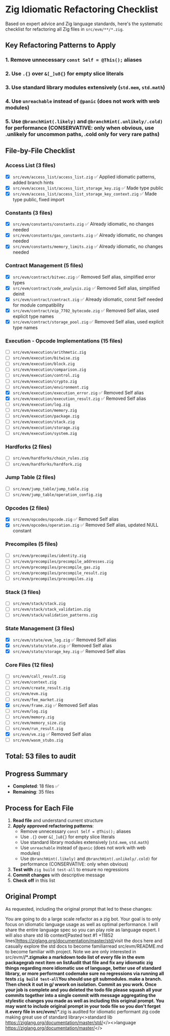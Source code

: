 # Zig Idiomatic Refactoring Checklist

Based on expert advice and Zig language standards, here's the systematic checklist for refactoring all Zig files in `src/evm/**/*.zig`.

## Key Refactoring Patterns to Apply

### 1. Remove unnecessary `const Self = @This();` aliases
### 2. Use `.{}` over `&[_]u8{}` for empty slice literals
### 3. Use standard library modules extensively (`std.mem`, `std.math`)  
### 4. Use `unreachable` instead of `@panic` (does not work with web modules)
### 5. Use `@branchHint(.likely)` and `@branchHint(.unlikely/.cold)` for performance (CONSERVATIVE: only when obvious, use .unlikely for uncommon paths, .cold only for very rare paths)

## File-by-File Checklist

### Access List (3 files)
- [x] `src/evm/access_list/access_list.zig` ✅ Applied idiomatic patterns, added branch hints
- [x] `src/evm/access_list/access_list_storage_key.zig` ✅ Made type public
- [x] `src/evm/access_list/access_list_storage_key_context.zig` ✅ Made type public, fixed import

### Constants (3 files)
- [x] `src/evm/constants/constants.zig` ✅ Already idiomatic, no changes needed
- [x] `src/evm/constants/gas_constants.zig` ✅ Already idiomatic, no changes needed
- [x] `src/evm/constants/memory_limits.zig` ✅ Already idiomatic, no changes needed

### Contract Management (5 files)
- [x] `src/evm/contract/bitvec.zig` ✅ Removed Self alias, simplified error types
- [x] `src/evm/contract/code_analysis.zig` ✅ Removed Self alias, simplified deinit
- [x] `src/evm/contract/contract.zig` ✅ Already idiomatic, const Self needed for module compatibility
- [x] `src/evm/contract/eip_7702_bytecode.zig` ✅ Removed Self alias, used explicit type names
- [x] `src/evm/contract/storage_pool.zig` ✅ Removed Self alias, used explicit type names

### Execution - Opcode Implementations (15 files)
- [ ] `src/evm/execution/arithmetic.zig`
- [ ] `src/evm/execution/bitwise.zig`
- [ ] `src/evm/execution/block.zig`
- [ ] `src/evm/execution/comparison.zig`
- [ ] `src/evm/execution/control.zig`
- [ ] `src/evm/execution/crypto.zig`
- [ ] `src/evm/execution/environment.zig`
- [x] `src/evm/execution/execution_error.zig` ✅ Removed Self alias
- [x] `src/evm/execution/execution_result.zig` ✅ Removed Self alias
- [ ] `src/evm/execution/log.zig`
- [ ] `src/evm/execution/memory.zig`
- [ ] `src/evm/execution/package.zig`
- [ ] `src/evm/execution/stack.zig`
- [ ] `src/evm/execution/storage.zig`
- [ ] `src/evm/execution/system.zig`

### Hardforks (2 files)
- [ ] `src/evm/hardforks/chain_rules.zig`
- [ ] `src/evm/hardforks/hardfork.zig`

### Jump Table (2 files)
- [ ] `src/evm/jump_table/jump_table.zig`
- [ ] `src/evm/jump_table/operation_config.zig`

### Opcodes (2 files)
- [x] `src/evm/opcodes/opcode.zig` ✅ Removed Self alias
- [x] `src/evm/opcodes/operation.zig` ✅ Removed Self alias, updated NULL constant

### Precompiles (5 files)
- [ ] `src/evm/precompiles/identity.zig`
- [ ] `src/evm/precompiles/precompile_addresses.zig`
- [ ] `src/evm/precompiles/precompile_gas.zig`
- [ ] `src/evm/precompiles/precompile_result.zig`
- [ ] `src/evm/precompiles/precompiles.zig`

### Stack (3 files)
- [ ] `src/evm/stack/stack.zig`
- [ ] `src/evm/stack/stack_validation.zig`
- [ ] `src/evm/stack/validation_patterns.zig`

### State Management (3 files)
- [x] `src/evm/state/evm_log.zig` ✅ Removed Self alias
- [x] `src/evm/state/state.zig` ✅ Removed Self alias
- [x] `src/evm/state/storage_key.zig` ✅ Removed Self alias

### Core Files (12 files)
- [ ] `src/evm/call_result.zig`
- [ ] `src/evm/context.zig`
- [ ] `src/evm/create_result.zig`
- [ ] `src/evm/evm.zig`
- [ ] `src/evm/fee_market.zig`
- [x] `src/evm/frame.zig` ✅ Removed Self alias
- [ ] `src/evm/log.zig`
- [ ] `src/evm/memory.zig`
- [ ] `src/evm/memory_size.zig`
- [ ] `src/evm/run_result.zig`
- [x] `src/evm/vm.zig` ✅ Removed Self alias
- [ ] `src/evm/wasm_stubs.zig`

## Total: 53 files to audit

## Progress Summary
- **Completed**: 18 files ✅
- **Remaining**: 35 files

## Process for Each File
1. **Read file** and understand current structure
2. **Apply approved refactoring patterns**:
   - Remove unnecessary `const Self = @This();` aliases
   - Use `.{}` over `&[_]u8{}` for empty slice literals
   - Use standard library modules extensively (`std.mem`, `std.math`)
   - Use `unreachable` instead of `@panic` (does not work with web modules)
   - Use `@branchHint(.likely)` and `@branchHint(.unlikely/.cold)` for performance (CONSERVATIVE: only when obvious)
3. **Test with** `zig build test-all` to ensure no regressions
4. **Commit changes** with descriptive message
5. **Check off** in this list

## Original Prompt
As requested, including the original prompt that led to these changes:

<prompt><intro>You are going to do a large scale refactor as a zig bot. Your goal is to only focus on idiomatic language usage as well as optimal performance. I will share the entire language spec so you can play role as language expert. I will also share std lib context</intro><context><language-spec>[Pasted text #1 +11852 lines]</language-spec><std><link>https://ziglang.org/documentation/master/std/</link>visit the docs here and casually explore the std docs to become familiar</std></context><steps><step>read src/evm/README.md to become familiar with project. Note we are only interested in src/evm/**/*.zig<step><step>make a markdown todo list of every file in the evm package</step><while condition="list is not done"><step>grab next item on list</step><step>Audit that file and fix any idiomatic zig things regarding more idiomatic use of language, better use of standard library, or more performant code</step><step>make sure no regressions via running all tests `zig build test-all`</step></while><steps><IMPORTANT>You should use git submodules. make a branch. Then check it out in g/<branch name> wwork on isolation. Commit as you work. Once your job is complete and you deleted the todo file please squash all your commits together into a single commit with message aggregating the stylestic changes you made as well as including this original prompt. You may want to include original prompt in your todo file so you don't forget it.<success-criteria>every file in src/evm/**/*.zig is audited for idiomatic performant zig code making great use of standard library</success-criteria><links><>standard lib https://ziglang.org/documentation/master/std/</><>language https://ziglang.org/documentation/master/</></links></prompt>